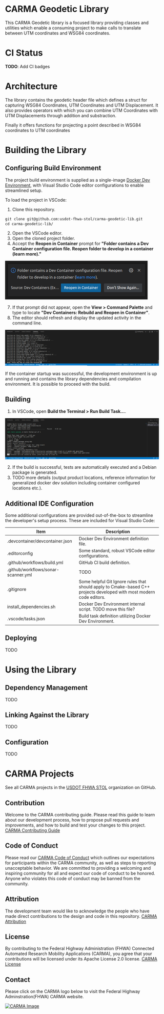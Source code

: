 # CARMA Geodetic Library
This CARMA Geodetic library is a focused library providing classes and utilities which enable a consuming project to make calls to translate between UTM coordinates and WSG84 coordinates.
# CI Status
**TODO**: Add CI badges
# Architecture

The library contains the geodetic header file which defines a struct for capturing WSG84 Coordinates, UTM Coordinates and UTM  Displacement. It also provides operators with which you can combine UTM Coordinates with UTM Displacements through addition and substraction.

Finally it offers functions for projecting a point described in WSG84 coordinates to UTM coordinates

# Building the Library
## Configuring Build Environment

The project build environment is supplied as a single-image [Docker Dev Environment](https://docs.docker.com/desktop/dev-environments/), with Visual Studio Code editor configurations to enable streamlined setup.

To load the project in VSCode:

1. Clone this repository.

```
git clone git@github.com:usdot-fhwa-stol/carma-geodetic-lib.git
cd carma-geodetic-lib/
```

2. Open the VSCode editor.
3. Open the cloned project folder.
4. Accept the **Reopen in Container** prompt for **"Folder contains a Dev Container configuration file. Reopen folder to develop in a container (learn more)."**

![Dev Container Rebuild Notification](doc/images/DevContainerRebuildNotification.png)

7. If that prompt did not appear, open the **View > Command Palette** and type to locate **"Dev Containers: Rebuild and Reopen in Container"**.
6. The editor should refresh and display the updated activity in the command line.

![Dev Container Rebuild Log](doc/images/DevContainerRebuildLog.png)

If the container startup was successful, the development environment is up and running and contains the library dependencies and compilation environment. It is possible to proceed with the build.

## Building

1. In VSCode, open **Build the Terminal > Run Build Task...**.

![Library Build Log](doc/images/LibraryBuildLog.png)

2. If the build is successful, tests are automatically executed and a Debian package is generated.
3. TODO more details (output product locations, reference information for generalized docker dev solution including container configured locations etc.).

## Additional IDE Configuration

Some additional configurations are provided out-of-the-box to streamline the developer's setup process. These are included for Visual Studio Code:

| Item                                  | Description                                                                                                          |
|---------------------------------------|----------------------------------------------------------------------------------------------------------------------|
| .devcontainer/devcontainer.json       | Docker Dev Environment definition file.                                                                              |  |  |  |
| .editorconfig                         | Some standard, robust VSCode editor configurations.                                                                  |  |  |  |
| .github/workflows/build.yml           | GitHub CI build definition.                                                                                          |  |  |  |
| .github/workflows/sonar-scanner.yml   | TODO                                                                                                                 |  |  |  |
| .gitignore                            | Some helpful Git Ignore rules that should apply to Cmake-based C++ projects developed with most modern code editors. |  |  |  |
| install_dependencies.sh               | Docker Dev Environment internal script. TODO move this file?                                                         |  |  |  |
| .vscode/tasks.json                    | Build task definition utilizing Docker Dev Environment.                                                              |  |  |  |

## Deploying
TODO
# Using the Library
## Dependency Management
TODO
## Linking Against the Library
TODO
## Configuration

TODO

# CARMA Projects

See all CARMA projects in the [USDOT FHWA STOL](https://github.com/usdot-fhwa-stol) organization on GitHub.


## Contribution

Welcome to the CARMA contributing guide. Please read this guide to learn about our development process, how to propose pull requests and improvements, and how to build and test your changes to this project. [CARMA Contributing Guide](https://github.com/usdot-fhwa-stol/carma-platform/blob/develop/Contributing.md)

## Code of Conduct

Please read our [CARMA Code of Conduct](https://github.com/usdot-fhwa-stol/carma-platform/blob/develop/Code_of_Conduct.md) which outlines our expectations for participants within the CARMA community, as well as steps to reporting unacceptable behavior. We are committed to providing a welcoming and inspiring community for all and expect our code of conduct to be honored. Anyone who violates this code of conduct may be banned from the community.

## Attribution

The development team would like to acknowledge the people who have made direct contributions to the design and code in this repository. [CARMA Attribution](https://github.com/usdot-fhwa-stol/carma-platform/blob/develop/ATTRIBUTION.md)

## License

By contributing to the Federal Highway Administration (FHWA) Connected Automated Research Mobility Applications (CARMA), you agree that your contributions will be licensed under its Apache License 2.0 license. [CARMA License](https://github.com/usdot-fhwa-stol/carma-platform/blob/develop/docs/License.md)

## Contact

Please click on the CARMA logo below to visit the Federal Highway Adminstration(FHWA) CARMA website.

[![CARMA Image](https://raw.githubusercontent.com/usdot-fhwa-stol/CARMAPlatform/develop/docs/image/CARMA_icon.png)](https://highways.dot.gov/research/research-programs/operations/CARMA)